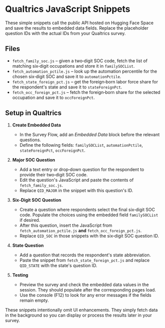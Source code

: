 # Qualtrics JavaScript Snippets

These simple snippets call the public API hosted on Hugging Face Space and save the results to embedded data fields. Replace the placeholder question IDs with the actual IDs from your Qualtrics survey.

## Files

- `fetch_family_soc.js` – given a two‑digit SOC code, fetch the list of matching six‑digit occupations and store it in `familySOCList`.
- `fetch_automation_pctile.js` – look up the automation percentile for the chosen six‑digit SOC and save it to `automationPctile`.
- `fetch_state_foreign_pct.js` – get the foreign‑born labor force share for the respondent's state and save it to `stateForeignPct`.
- `fetch_occ_foreign_pct.js` – fetch the foreign‑born share for the selected occupation and save it to `occForeignPct`.

## Setup in Qualtrics

1. **Create Embedded Data**
   - In the Survey Flow, add an *Embedded Data* block before the relevant questions.
   - Define the following fields: `familySOCList`, `automationPctile`, `stateForeignPct`, `occForeignPct`.

2. **Major SOC Question**
   - Add a text entry or drop‑down question for the respondent to provide their two‑digit SOC code.
   - Edit the question's JavaScript and paste the contents of `fetch_family_soc.js`.
   - Replace `QID_MAJOR` in the snippet with this question's ID.

3. **Six‑Digit SOC Question**
   - Create a question where respondents select the final six‑digit SOC code. Populate the choices using the embedded field `familySOCList` if desired.
   - After this question, insert the JavaScript from `fetch_automation_pctile.js` **and** `fetch_occ_foreign_pct.js`.
   - Replace `QID_SOC` in those snippets with the six‑digit SOC question ID.

4. **State Question**
   - Add a question that records the respondent's state abbreviation.
   - Paste the snippet from `fetch_state_foreign_pct.js` and replace `QID_STATE` with the state's question ID.

5. **Testing**
   - Preview the survey and check the embedded data values in the session. They should populate after the corresponding pages load.
   - Use the console (F12) to look for any error messages if the fields remain empty.

These snippets intentionally omit UI enhancements. They simply fetch data in the background so you can display or process the results later in your survey.

